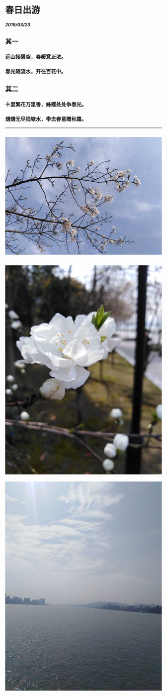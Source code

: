 # 春日出游
##### 2019/03/23
## 其一
### 远山接碧空，春暖意正浓。
### 春光随流水，开在百花中。
## 其二
### 十里繁花万里香，蜂蝶处处争春光。
### 熠熠无尽钱塘水，带去春意赠秋霜。
---
![f2](pictures/f2.jpg)
---
![f1](pictures/f1.jpg)
---
![f3](pictures/f3.jpg)

